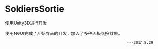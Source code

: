 # SoldiersSortie
使用Unity3D进行开发


使用NGUI完成了开始界面的开发，加入了多种面板切换效果。
												
															---2017.8.29